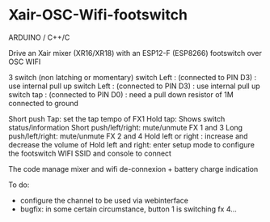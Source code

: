# Xair-OSC-Wifi-footswitch
ARDUINO / C++/C

Drive an Xair mixer (XR16/XR18) with an ESP12-F (ESP8266) footswitch over OSC WIFI

3 switch (non latching or momentary)
switch Left : (connected to PIN D3) : use internal pull up
switch Left : (connected to PIN D3) : use internal pull up
switch tap  : (connected to PIN D0)  : need a pull down resistor of 1M connected to ground

Short push Tap: set the tap tempo of FX1
Hold tap: Shows switch status/information
Short push/left/right: mute/unmute FX 1 and 3
Long push/left/right: mute/unmute FX 2 and 4
Hold left or right : increase and decrease the volume of 
Hold left and right: enter setup mode to configure the footswitch WIFI SSID and console to connect

The code manage mixer and wifi de-connexion + battery charge indication

To do: 
- configure the channel to be used via webinterface
- bugfix: in some certain circumstance, button 1 is switching fx 4... 
